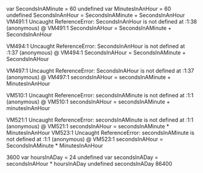 var SecondsInAMinute = 60
undefined
var MinutesInAnHour = 60
undefined
SecondsInAnHour = SecondsInAMinute + SecondsInAnHour
VM491:1 Uncaught ReferenceError: SecondsInAnHour is not defined
    at <anonymous>:1:38
(anonymous) @ VM491:1
SecondsInAHour = SecondsInAMinute + SecondsInAnHour

VM494:1 Uncaught ReferenceError: SecondsInAnHour is not defined
    at <anonymous>:1:37
(anonymous) @ VM494:1
SecondsInAHour = SecondsInAMinute + SecondsInAHour


VM497:1 Uncaught ReferenceError: SecondsInAHour is not defined
    at <anonymous>:1:37
(anonymous) @ VM497:1
secondsInAHour = secondsInAMinute + MinutesInAnHour

VM510:1 Uncaught ReferenceError: secondsInAMinute is not defined
    at <anonymous>:1:1
(anonymous) @ VM510:1
secondsInAHour = secondsInAMinute + minutesInAnHour

VM521:1 Uncaught ReferenceError: secondsInAMinute is not defined
    at <anonymous>:1:1
(anonymous) @ VM521:1
secondsInAHour = secondsInAMinute * MinutesInAnHour
VM523:1 Uncaught ReferenceError: secondsInAMinute is not defined
    at <anonymous>:1:1
(anonymous) @ VM523:1
secondsInAHour = SecondsInAMinute * MinutesInAnHour

3600
var hoursInADay = 24
undefined
var secondsInADay = secondsInAHour * hoursInADay
undefined
secondsInADay
86400
